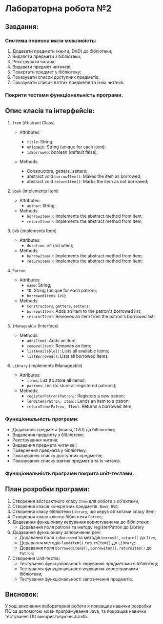 # Лабораторна робота №2
## Завдання:

### Система повинна мати можливість:
1. Додавати предмети (книги, DVD) до бібліотеки;
2. Видаляти предмети з бібліотеки;
3. Реєструвати читача;
4. Видавати предмет читачеві;
5. Повертати предмет у бібліотеку;
6. Показувати список доступних предметів;
7. Показувати список взятих предметів та їхніх читачів.

### Покрити тестами функціональність програми.

## Опис класів та інтерфейсів:
1. `Item` (Abstract Class)
   * Attributes:
     - `title`: String;
     - `uniqueID`: String (unique for each item);
     - `isBorrowed`: boolean (default false);
     
   * Methods:
     - Constructors, getters, setters;
     - abstract void `borrowItem()`: Makes the item as borrowed;
     - abstract void `returnItem()`: Marks the item as not borrowed; 

2. `Book` (implements Item)
   * Attributes:
     - `author`: String;
   * Methods:
     - `borrowItem()`: Implements the abstract method from Item;
     - `returnItem()`: Implements the abstract method from Item;
            
3. `DVD` (implements Item)
   * Attributes:
     - `duration`: int (minutes);
   * Methods:
     - `borrowItem()`: Implements the abstract method from Item;
     - `returnItem()`: Implements the abstract method from Item;

4. `Patron`
   * Attributes:
     - `name`: String;
     - `ID`: String (unique for each patron);
     - `borrowedItems`: List<Item>;
   * Methods:
     - `Constructors`, `getters`, `setters`;
     - `borrow(Item)`: Adds an item to the patron's borrowed list;
     - `return(Item)`: Removes an item from the patron's borrowed list;

5. `IManageable` (Interface)
   * Methods:
     - `add(Item)`: Adds an item;
     - `remove(Item)`: Removes an item;
     - `listAvailable()`: Lists all available items;
     - `listBorrowed()`: Lists all borrowed items;

6. `Library` (implements IManageable)
   * Attributes:
     - `items`: List<Item> (to store all items);
     - `patrons`: List<Patron> (to store all registered patrons);
   * Methods:
     - `registerPatron(Patron)`: Registers a new patron;
     - `lendItem(Patron, Item)`: Lends an item to a patron;
     - `returnItem(Patron, Item)`: Returns a borrowed item;

### Функціональність програми:
- Додавання предмета (книги, DVD) до бібліотеки;
- Видалення предмету з бібліотеки;
- Реєстрування читача;
- Видавання предмета читачеві;
- Повернення предмета у бібліотеку;
- Показування списку доступних предметів;
- Показування списку взятих предметів та їх читачів.

### Функціональність програми покрита unit-тестами.

## План розробки програми:
1. Створення абстрактного класу `Item` для роботи з об'єктами;
2. Створення класів конкретних предметів: `Book`, `DVD`;
3. Створення класу бібліотеки `Library`, що керує об'єктами класу Item;
4. Створення класу клієнта бібліотеки `Patron`;
5. Додавання функціоналу керування користувачами до бібліотеки:
   * Додавання поля patrons та методу registerPatron до Library
6. Додавання функціоналу запозичення речі:
   * Додавання поля `isBorrowed` та методів `borrow()`, `return()` до `Item`;
   * Додавання методів `lendItem()` `returnItem()` до `Library`;
   * Додавання поля `borrowedItems()`, `borrowItem()`, `returnItem()` до `Patron`;
7. Створення Unit-тестів:
   * Тестування функціональності керування предметами в бібліотеці;
   * Тестування функціональності керування користувачами бібліотеки;
   * Тестування функціональності запозичення предметів.

## Висновок:
У ході виконання лабораторної роботи я покращив навички розробки ПО за допомогою мови програмування Java, та покращив навички тестування ПО використовуючи JUnit5.








    